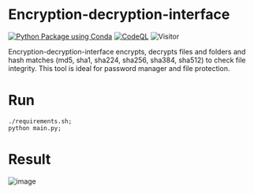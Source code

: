 # Encryption-decryption-interface

[![Python Package using Conda](https://github.com/Masrik-Dahir/Encryption-decryption-interface/actions/workflows/python-package-conda.yml/badge.svg)](https://github.com/Masrik-Dahir/Encryption-decryption-interface/actions/workflows/python-package-conda.yml)
[![CodeQL](https://github.com/Masrik-Dahir/Encryption-decryption-interface/actions/workflows/codeql-analysis.yml/badge.svg)](https://github.com/Masrik-Dahir/Encryption-decryption-interface/actions/workflows/codeql-analysis.yml)
![Visitor](https://visitor-badge.laobi.icu/badge?page_id=Masrik-Dahir.repoName)

Encryption-decryption-interface encrypts, decrypts files and folders and hash matches (md5, sha1, sha224, sha256, sha384, sha512) to check file integrity. This tool is ideal for password manager and file protection. 

# Run
```
./requirements.sh; 
python main.py;
```

# Result 
![image](https://user-images.githubusercontent.com/69909265/179339926-f10ed956-d887-49dd-add7-6bc62325dfc2.png)

